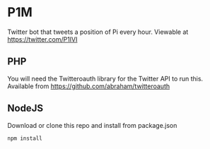 # P1M
Twitter bot that tweets a position of Pi every hour. Viewable at https://twitter.com/P1IVI

## PHP

You will need the Twitteroauth library for the Twitter API to run this. Available from https://github.com/abraham/twitteroauth

## NodeJS

Download or clone this repo and install from package.json

```npm install```
